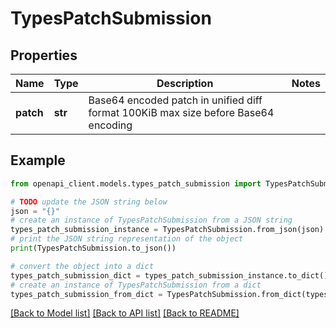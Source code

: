 # TypesPatchSubmission


## Properties

Name | Type | Description | Notes
------------ | ------------- | ------------- | -------------
**patch** | **str** | Base64 encoded patch in unified diff format  100KiB max size before Base64 encoding | 

## Example

```python
from openapi_client.models.types_patch_submission import TypesPatchSubmission

# TODO update the JSON string below
json = "{}"
# create an instance of TypesPatchSubmission from a JSON string
types_patch_submission_instance = TypesPatchSubmission.from_json(json)
# print the JSON string representation of the object
print(TypesPatchSubmission.to_json())

# convert the object into a dict
types_patch_submission_dict = types_patch_submission_instance.to_dict()
# create an instance of TypesPatchSubmission from a dict
types_patch_submission_from_dict = TypesPatchSubmission.from_dict(types_patch_submission_dict)
```
[[Back to Model list]](../README.md#documentation-for-models) [[Back to API list]](../README.md#documentation-for-api-endpoints) [[Back to README]](../README.md)


